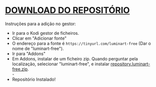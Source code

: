 # <a href="repository.luminart-free.zip">DOWNLOAD DO REPOSITÓRIO</a>

Instruções para a adição no gestor:


<p align="left">
  <ul>
    <li>Ir para o Kodi gestor de ficheiros.</li>
    <li>Clicar em "Adicionar fonte"</li>
    <li>O endereço para a fonte é <code>https://tinyurl.com/luminart-free</code> (Dar o nome de "luminart-free").</li>
    <li>Ir para "Addons"</li>
    <li>Em Addons, instalar de um ficheiro zip. Quando perguntar pela localização, selecionar "luminart-free", e instalar <a href="repository.luminart-free.zip">repository.luminart-free.zip</a>.</li>
    -
    <li>Repositório Instalado!</li>
    
</ul>

                                      
                                       

</p>

